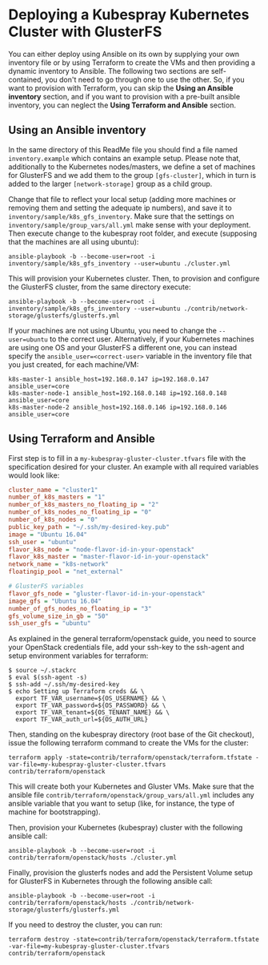 # Deploying a Kubespray Kubernetes Cluster with GlusterFS

You can either deploy using Ansible on its own by supplying your own inventory file or by using Terraform to create the VMs and then providing a dynamic inventory to Ansible. The following two sections are self-contained, you don't need to go through one to use the other. So, if you want to provision with Terraform, you can skip the **Using an Ansible inventory** section, and if you want to provision with a pre-built ansible inventory, you can neglect the **Using Terraform and Ansible**  section.

## Using an Ansible inventory

In the same directory of this ReadMe file you should find a file named `inventory.example` which contains an example setup. Please note that, additionally to the Kubernetes nodes/masters, we define a set of machines for GlusterFS and we add them to the group `[gfs-cluster]`, which in turn is added to the larger `[network-storage]` group as a child group.

Change that file to reflect your local setup (adding more machines or removing them and setting the adequate ip numbers), and save it to `inventory/sample/k8s_gfs_inventory`. Make sure that the settings on `inventory/sample/group_vars/all.yml` make sense with your deployment. Then execute change to the kubespray root folder, and execute (supposing that the machines are all using ubuntu):

```shell
ansible-playbook -b --become-user=root -i inventory/sample/k8s_gfs_inventory --user=ubuntu ./cluster.yml
```

This will provision your Kubernetes cluster. Then, to provision and configure the GlusterFS cluster, from the same directory execute:

```shell
ansible-playbook -b --become-user=root -i inventory/sample/k8s_gfs_inventory --user=ubuntu ./contrib/network-storage/glusterfs/glusterfs.yml
```

If your machines are not using Ubuntu, you need to change the `--user=ubuntu` to the correct user. Alternatively, if your Kubernetes machines are using one OS and your GlusterFS a different one, you can instead specify the `ansible_user=<correct-user>` variable in the inventory file that you just created, for each machine/VM:

```shell
k8s-master-1 ansible_host=192.168.0.147 ip=192.168.0.147 ansible_user=core
k8s-master-node-1 ansible_host=192.168.0.148 ip=192.168.0.148 ansible_user=core
k8s-master-node-2 ansible_host=192.168.0.146 ip=192.168.0.146 ansible_user=core
```

## Using Terraform and Ansible

First step is to fill in a `my-kubespray-gluster-cluster.tfvars` file with the specification desired for your cluster. An example with all required variables would look like:

```ini
cluster_name = "cluster1"
number_of_k8s_masters = "1"
number_of_k8s_masters_no_floating_ip = "2"
number_of_k8s_nodes_no_floating_ip = "0"
number_of_k8s_nodes = "0"
public_key_path = "~/.ssh/my-desired-key.pub"
image = "Ubuntu 16.04"
ssh_user = "ubuntu"
flavor_k8s_node = "node-flavor-id-in-your-openstack"
flavor_k8s_master = "master-flavor-id-in-your-openstack"
network_name = "k8s-network"
floatingip_pool = "net_external"

# GlusterFS variables
flavor_gfs_node = "gluster-flavor-id-in-your-openstack"
image_gfs = "Ubuntu 16.04"
number_of_gfs_nodes_no_floating_ip = "3"
gfs_volume_size_in_gb = "50"
ssh_user_gfs = "ubuntu"
```

As explained in the general terraform/openstack guide, you need to source your OpenStack credentials file, add your ssh-key to the ssh-agent and setup environment variables for terraform:

```shell
$ source ~/.stackrc
$ eval $(ssh-agent -s)
$ ssh-add ~/.ssh/my-desired-key
$ echo Setting up Terraform creds && \
  export TF_VAR_username=${OS_USERNAME} && \
  export TF_VAR_password=${OS_PASSWORD} && \
  export TF_VAR_tenant=${OS_TENANT_NAME} && \
  export TF_VAR_auth_url=${OS_AUTH_URL}
```

Then, standing on the kubespray directory (root base of the Git checkout), issue the following terraform command to create the VMs for the cluster:

```shell
terraform apply -state=contrib/terraform/openstack/terraform.tfstate -var-file=my-kubespray-gluster-cluster.tfvars contrib/terraform/openstack
```

This will create both your Kubernetes and Gluster VMs. Make sure that the ansible file `contrib/terraform/openstack/group_vars/all.yml` includes any ansible variable that you want to setup (like, for instance, the type of machine for bootstrapping).

Then, provision your Kubernetes (kubespray) cluster with the following ansible call:

```shell
ansible-playbook -b --become-user=root -i contrib/terraform/openstack/hosts ./cluster.yml
```

Finally, provision the glusterfs nodes and add the Persistent Volume setup for GlusterFS in Kubernetes through the following ansible call:

```shell
ansible-playbook -b --become-user=root -i contrib/terraform/openstack/hosts ./contrib/network-storage/glusterfs/glusterfs.yml
```

If you need to destroy the cluster, you can run:

```shell
terraform destroy -state=contrib/terraform/openstack/terraform.tfstate -var-file=my-kubespray-gluster-cluster.tfvars contrib/terraform/openstack
```
